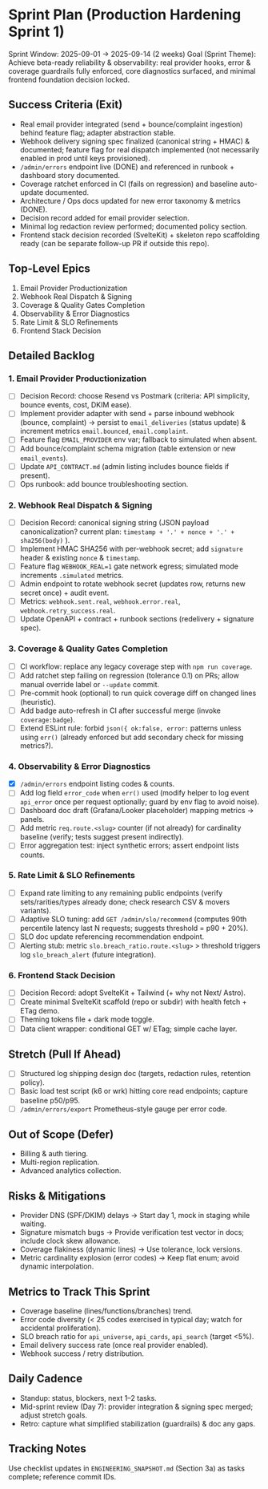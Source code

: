 # Sprint Plan (Production Hardening Sprint 1)

Sprint Window: 2025-09-01 → 2025-09-14 (2 weeks)
Goal (Sprint Theme): Achieve beta-ready reliability & observability: real provider hooks, error & coverage guardrails fully enforced, core diagnostics surfaced, and minimal frontend foundation decision locked.

## Success Criteria (Exit)
- Real email provider integrated (send + bounce/complaint ingestion) behind feature flag; adapter abstraction stable.
- Webhook delivery signing spec finalized (canonical string + HMAC) & documented; feature flag for real dispatch implemented (not necessarily enabled in prod until keys provisioned).
- `/admin/errors` endpoint live (DONE) and referenced in runbook + dashboard story documented.
- Coverage ratchet enforced in CI (fails on regression) and baseline auto-update documented.
- Architecture / Ops docs updated for new error taxonomy & metrics (DONE).
- Decision record added for email provider selection.
- Minimal log redaction review performed; documented policy section.
- Frontend stack decision recorded (SvelteKit) + skeleton repo scaffolding ready (can be separate follow-up PR if outside this repo).

## Top-Level Epics
1. Email Provider Productionization
2. Webhook Real Dispatch & Signing
3. Coverage & Quality Gates Completion
4. Observability & Error Diagnostics
5. Rate Limit & SLO Refinements
6. Frontend Stack Decision

## Detailed Backlog

### 1. Email Provider Productionization
- [ ] Decision Record: choose Resend vs Postmark (criteria: API simplicity, bounce events, cost, DKIM ease).
- [ ] Implement provider adapter with send + parse inbound webhook (bounce, complaint) → persist to `email_deliveries` (status update) & increment metrics `email.bounced`, `email.complaint`.
- [ ] Feature flag `EMAIL_PROVIDER` env var; fallback to simulated when absent.
- [ ] Add bounce/complaint schema migration (table extension or new `email_events`).
- [ ] Update `API_CONTRACT.md` (admin listing includes bounce fields if present).
- [ ] Ops runbook: add bounce troubleshooting section.

### 2. Webhook Real Dispatch & Signing
- [ ] Decision Record: canonical signing string (JSON payload canonicalization? current plan: `timestamp + '.' + nonce + '.' + sha256(body)` ).
- [ ] Implement HMAC SHA256 with per-webhook secret; add `signature` header & existing `nonce` & `timestamp`.
- [ ] Feature flag `WEBHOOK_REAL=1` gate network egress; simulated mode increments `.simulated` metrics.
- [ ] Admin endpoint to rotate webhook secret (updates row, returns new secret once) + audit event.
- [ ] Metrics: `webhook.sent.real`, `webhook.error.real`, `webhook.retry_success.real`.
- [ ] Update OpenAPI + contract + runbook sections (redelivery + signature spec).

### 3. Coverage & Quality Gates Completion
- [ ] CI workflow: replace any legacy coverage step with `npm run coverage`.
- [ ] Add ratchet step failing on regression (tolerance 0.1) on PRs; allow manual override label or `--update` commit.
- [ ] Pre-commit hook (optional) to run quick coverage diff on changed lines (heuristic).
- [ ] Add badge auto-refresh in CI after successful merge (invoke `coverage:badge`).
- [ ] Extend ESLint rule: forbid `json({ ok:false, error:` patterns unless using `err()` (already enforced but add secondary check for missing metrics?).

### 4. Observability & Error Diagnostics
- [x] `/admin/errors` endpoint listing codes & counts.
- [ ] Add log field `error_code` when `err()` used (modify helper to log event `api_error` once per request optionally; guard by env flag to avoid noise).
- [ ] Dashboard doc draft (Grafana/Looker placeholder) mapping metrics → panels.
- [ ] Add metric `req.route.<slug>` counter (if not already) for cardinality baseline (verify; tests suggest present indirectly).
- [ ] Error aggregation test: inject synthetic errors; assert endpoint lists counts.

### 5. Rate Limit & SLO Refinements
- [ ] Expand rate limiting to any remaining public endpoints (verify sets/rarities/types already done; check research CSV & movers variants).
- [ ] Adaptive SLO tuning: add `GET /admin/slo/recommend` (computes 90th percentile latency last N requests; suggests threshold = p90 + 20%).
- [ ] SLO doc update referencing recommendation endpoint.
- [ ] Alerting stub: metric `slo.breach_ratio.route.<slug>` > threshold triggers log `slo_breach_alert` (future integration).

### 6. Frontend Stack Decision
- [ ] Decision Record: adopt SvelteKit + Tailwind (+ why not Next/ Astro).
- [ ] Create minimal SvelteKit scaffold (repo or subdir) with health fetch + ETag demo.
- [ ] Theming tokens file + dark mode toggle.
- [ ] Data client wrapper: conditional GET w/ ETag; simple cache layer.

## Stretch (Pull If Ahead)
- [ ] Structured log shipping design doc (targets, redaction rules, retention policy).
- [ ] Basic load test script (k6 or wrk) hitting core read endpoints; capture baseline p50/p95.
- [ ] `/admin/errors/export` Prometheus-style gauge per error code.

## Out of Scope (Defer)
- Billing & auth tiering.
- Multi-region replication.
- Advanced analytics collection.

## Risks & Mitigations
- Provider DNS (SPF/DKIM) delays → Start day 1, mock in staging while waiting.
- Signature mismatch bugs → Provide verification test vector in docs; include clock skew allowance.
- Coverage flakiness (dynamic lines) → Use tolerance, lock versions.
- Metric cardinality explosion (error codes) → Keep flat enum; avoid dynamic interpolation.

## Metrics to Track This Sprint
- Coverage baseline (lines/functions/branches) trend.
- Error code diversity (< 25 codes exercised in typical day; watch for accidental proliferation).
- SLO breach ratio for `api_universe`, `api_cards`, `api_search` (target <5%).
- Email delivery success rate (once real provider enabled).
- Webhook success / retry distribution.

## Daily Cadence
- Standup: status, blockers, next 1–2 tasks.
- Mid-sprint review (Day 7): provider integration & signing spec merged; adjust stretch goals.
- Retro: capture what simplified stabilization (guardrails) & doc any gaps.

## Tracking Notes
Use checklist updates in `ENGINEERING_SNAPSHOT.md` (Section 3a) as tasks complete; reference commit IDs.
